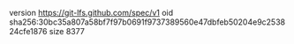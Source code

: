 version https://git-lfs.github.com/spec/v1
oid sha256:30bc35a807a58bf7f97b0691f9737389560e47dbfeb50204e9c253824cfe1876
size 8377
